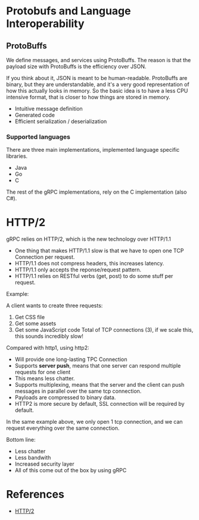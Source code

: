Protobufs and Language Interoperability
======================================


## ProtoBuffs

We define messages, and services using ProtoBuffs. The reason is that the payload
size with ProtoBuffs is the efficiency over JSON.

If you think about it, JSON is meant to be human-readable. ProtoBuffs are binary,
but they are understandable, and it's a very good representation of how this
actually looks in memory. So the basic idea is to have a less CPU intensive format,
that is closer to how things are stored in memory.

* Intuitive message definition
* Generated code
* Efficient serialization / deserialization

### Supported languages

There are three main implementations, implemented language specific libraries.
* Java
* Go
* C

The rest of the gRPC implementations, rely on the C implementation (also C#).


HTTP/2
=======

gRPC relies on HTTP/2, which is the new technology over HTTP/1.1

* One thing that makes HTTP/1.1 slow is that we have to open one TCP Connection per request.
* HTTP/1.1 does not compress headers, this increases latency.
* HTTP/1.1 only accepts the reponse/request pattern.
* HTTP/1.1 relies on RESTful verbs (get, post) to do some stuff per request.

Example:

A client wants to create three requests:
1. Get CSS file
2. Get some assets
3. Get some JavaScript code 
Total of TCP connections (3), if we scale this, this sounds incredibly slow!

Compared with http1, using http2:
* Will provide one long-lasting TPC Connection
* Supports **server push**, means that one server can respond multiple requests for one client
* This means less chatter.
* Supports multiplexing, means that the server and the client can push messages in parallel over
the same tcp connection.
* Payloads are compressed to binary data.
* HTTP2 is more secure by default, SSL connection will be required by default.

In the same example above, we only open 1 tcp connection,  and we can request everything over the same connection.


Bottom line:
* Less chatter
* Less bandwith
* Increased security layer
* All of this come out of the box by using gRPC

References
==========
* [HTTP/2](https://en.wikipedia.org/wiki/HTTP/2)
